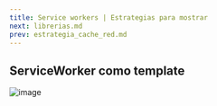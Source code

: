 ```yaml
---
title: Service workers | Estrategias para mostrar
next: librerias.md
prev: estrategia_cache_red.md
---
```

## ServiceWorker como template

![image](https://user-images.githubusercontent.com/5105812/39147903-46e10c84-4711-11e8-8c5b-1b617371d677.png)
